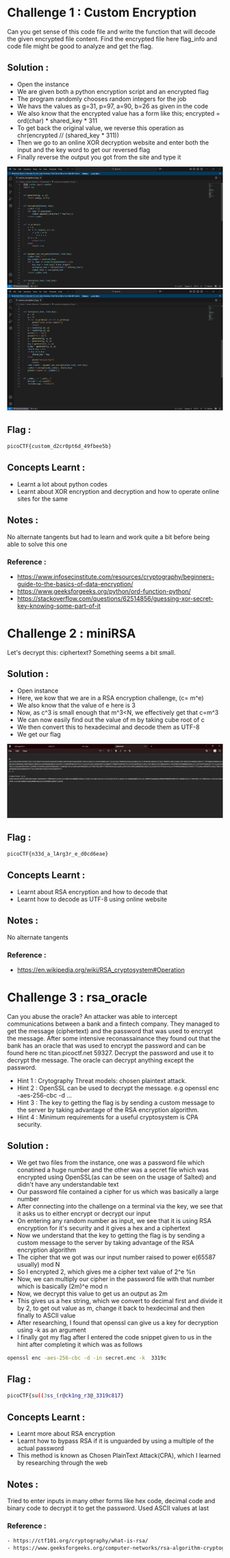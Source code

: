 
# Challenge 1 : Custom Encryption

Can you get sense of this code file and write the function that will decode the given encrypted file content.
Find the encrypted file here flag_info and code file might be good to analyze and get the flag.

## Solution : 
- Open the instance
- We are given both a python encryption script and an encrypted flag
- The program randomly chooses random integers for the job
- We havs the values as g=31, p=97, a=90, b=26 as given in the code
- We also know that the encrypted value has a form like this; encrypted = ord(char) * shared_key * 311
- To get back the original value, we reverse this operation as chr(encrypted // (shared_key * 311))
- Then we go to an online XOR decryption website and enter both the input and the key word to get our reversed flag
- Finally reverse the output you got from the site and type it

![Custom Encryption pt1](../pics/Screenshot%202025-10-27%20143454.png?raw=true)
![Custom Encryption pt2](../pics/Screenshot%202025-10-27%20143521.png?raw=true)

## Flag : 
```sh
picoCTF{custom_d2cr0pt6d_49fbee5b}
```

## Concepts Learnt :
- Learnt a lot about python codes
- Learnt about XOR encryption and decryption and how to operate online sites for the same

## Notes : 

No alternate tangents but had to learn and work quite a bit before being able to solve this one

### Reference : 

- https://www.infosecinstitute.com/resources/cryptography/beginners-guide-to-the-basics-of-data-encryption/
- https://www.geeksforgeeks.org/python/ord-function-python/
- https://stackoverflow.com/questions/62514856/guessing-xor-secret-key-knowing-some-part-of-it

# Challenge 2 : miniRSA

Let's decrypt this: ciphertext? Something seems a bit small.

## Solution : 
- Open instance
- Here, we kow that we are in a RSA encryption challenge, (c= m^e)
- We also know that the value of e here is 3
- Now, as c^3 is small enough that m^3<N, we effectively get that c=m^3
- We can now easily find out the value of m by taking cube root of c
- We then convert this to hexadecimal and decode them as UTF-8
- We get our flag
  
![miniRSA Problem](../pics/Screenshot%202025-10-27%20204827.png?raw=true)

## Flag : 
```sh
picoCTF{n33d_a_lArg3r_e_d0cd6eae}
```

## Concepts Learnt :

- Learnt about RSA encryption and how to decode that
- Learnt how to decode as UTF-8 using online website 

## Notes : 

No alternate tangents

### Reference : 

- https://en.wikipedia.org/wiki/RSA_cryptosystem#Operation

# Challenge 3 : rsa_oracle

Can you abuse the oracle?
An attacker was able to intercept communications between a bank and a fintech company. They managed to get the message (ciphertext) and the password that was used to encrypt the message.
After some intensive reconassainance they found out that the bank has an oracle that was used to encrypt the password and can be found here nc titan.picoctf.net 59327. Decrypt the password and use it to decrypt the message. The oracle can decrypt anything except the password.

- Hint 1 : Crytography Threat models: chosen plaintext attack.
- Hint 2 : OpenSSL can be used to decrypt the message. e.g openssl enc -aes-256-cbc -d ...
- Hint 3 : The key to getting the flag is by sending a custom message to the server by taking advantage of the RSA encryption algorithm.
- Hint 4 : Minimum requirements for a useful cryptosystem is CPA security.

## Solution : 
- We get two files from the instance, one was a password file which conatined a huge number and the other was a secret file which was encrypted using OpenSSL(as can be seen on the usage of Salted) and didn't have any understandable text
- Our password file contained a cipher for us which was basically a large number
- After connecting into the challenge on a terminal via the key, we see that it asks us to either encrypt or decrypt our input
- On entering any random number as input, we see that it is using RSA encryption for it's security and it gives a hex and a ciphertext
- Now we understand that the key to getting the flag is by sending a custom message to the server by taking advantage of the RSA encryption algorithm
- The cipher that we got was our input number raised to power e(65587 usually) mod N
- So I encrypted 2, which gives me a cipher text value of 2^e %n
- Now, we can multiply our cipher in the password file with that number which is basically (2m)^e mod n
- Now, we decrypt this value to get us an output as 2m
- This gives us a hex string, which we convert to decimal first and divide it by 2, to get out value as m, change it back to hexdecimal and then finally to ASCII value
- After researching, I found that openssl can give us a key for decryption using -k as an argument
- I finally got my flag after I entered the code snippet given to us in the hint after completing it which was as follows
```sh
openssl enc -aes-256-cbc -d -in secret.enc -k  3319c
```  

## Flag : 
```sh
picoCTF{su((3ss_(r@ck1ng_r3@_3319c817}
```

## Concepts Learnt :

- Learnt more about RSA encryption
- Learnt how to bypass RSA if it is unguarded by using a multiple of the actual password
- This method is known as Chosen PlainText Attack(CPA), which I learned by researching through the web

## Notes : 

Tried to enter inputs in many other forms like hex code, decimal code and binary code to decrypt it to get the password. Used ASCII values at last

### Reference : 
```sh
- https://ctf101.org/cryptography/what-is-rsa/
- https://www.geeksforgeeks.org/computer-networks/rsa-algorithm-cryptography/
```
